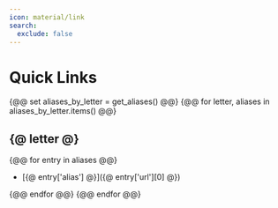 ```yaml
---
icon: material/link
search:
  exclude: false
---
```


# Quick Links

{@@ set aliases_by_letter = get_aliases() @@}
{@@ for letter, aliases in aliases_by_letter.items() @@}
## {@ letter @}
{@@ for entry in aliases @@}

- [{@ entry['alias'] @}]({@ entry['url'][0] @})

{@@ endfor @@}
{@@ endfor @@}
